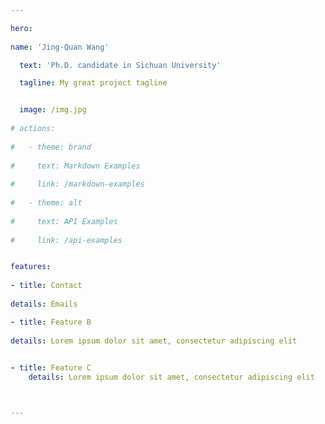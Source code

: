 ```yaml
---

hero:
  
name: 'Jing-Quan Wang'

  text: 'Ph.D. candidate in Sichuan University'

  tagline: My great project tagline


  image: /img.jpg
  
# actions:
  
#   - theme: brand
  
#     text: Markdown Examples
  
#     link: /markdown-examples
  
#   - theme: alt
  
#     text: API Examples
  
#     link: /api-examples


features:
  
- title: Contact
    
details: Emails

- title: Feature B
    
details: Lorem ipsum dolor sit amet, consectetur adipiscing elit
  

- title: Feature C
    details: Lorem ipsum dolor sit amet, consectetur adipiscing elit



---
```



